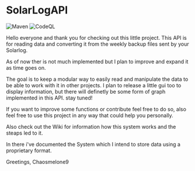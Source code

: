 # SolarLogAPI
![Maven](https://github.com/ChaosMelone9/SolarLogAPI/workflows/Java%20CI%20with%20Maven/badge.svg)
![CodeQL](https://github.com/ChaosMelone9/SolarLogAPI/workflows/CodeQL/badge.svg)

Hello everyone and thank you for checking out this little project. This API is for reading data and converting it from the weekly backup files sent by your Solarlog.

As of now ther is not much implemented but I plan to improve and expand it as time goes on. 

The goal is to keep a modular way to easily read and manipulate the data to be able to work with it in other projects. I plan to release a little gui too to display information, but there will definetly be some form of graph implemented in this API. stay tuned!

If you want to improve some functions or contribute feel free to do so, also feel free to use this project in any way that could help you personally.

Also check out the Wiki for information how this system works and the steaps led to it.

In there i've documented the System which I intend to store data using a proprietary format.


Greetings, Chaosmelone9
